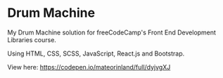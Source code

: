 # Drum Machine
My Drum Machine solution for freeCodeCamp's Front End Development Libraries course.

Using HTML, CSS, SCSS, JavaScript, React.js and Bootstrap.

View here: https://codepen.io/mateorinland/full/dyjvgXJ

